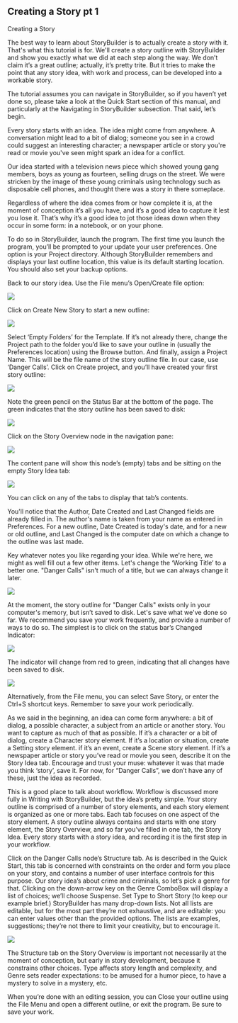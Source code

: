 ## Creating a Story pt 1 ##
Creating a Story <br/>



The best  way to learn about StoryBuilder is to actually create a story with it.  That's what this tutorial is for.  We'll create a story outline with StoryBuilder and show you exactly what we did at each step along the way. We don’t claim it’s a great outline; actually, it’s pretty trite. But it tries to make the point that any story idea, with work and process, can be developed into a workable story. <br/>

The tutorial assumes you can navigate in StoryBuilder, so if you haven’t yet done so, please take a look at the Quick Start  section of this manual, and particularly at the Navigating in StoryBuilder subsection. That  said, let’s begin. <br/>

Every story starts with an idea. The idea might come from anywhere.  A conversation might lead to a bit of dialog; someone you see in a crowd could suggest an interesting character; a newspaper article or story you're read or movie you've seen might spark an idea for a conflict.   <br/>

Our idea started with a television news piece which showed young gang members, boys as young as fourteen, selling drugs on the street.  We were stricken by the image of these young criminals using technology such as disposable cell phones, and thought there was a story in there someplace. <br/>

Regardless of where the idea comes from or how complete it is, at the moment of conception it’s all you have, and it’s a good idea to capture it lest you lose it. That’s why it’s a good idea to jot those ideas down when they occur in some form: in a notebook, or on your phone.  <br/>

To do so in StoryBuilder, launch the program. The first time you launch the program, you’ll be prompted to your update your user preferences. One option is your Project directory. Although StoryBuilder remembers and displays your last outline location, this value is its default starting location.  You should also set your backup options.  <br/>

Back to our story idea. Use the File menu’s  Open/Create file option: <br/>

![](File-Open-Dialog.png)

Click on Create New Story to start a new outline: <br/>

![](Create-New-Story-Dialog.png)

Select ‘Empty Folders’ for the Template. If it’s not already there, change the Project path to the folder you’d like to save your outline in (usually the Preferences location) using the Browse button. And finally, assign a Project Name. This will be the file name of the story outline file. In our case, use ‘Danger Calls’. Click on Create project, and you’ll have created your first story outline: <br/>

![](Danger-Calls-New-Story-Outline.png)

Note the green pencil on the Status Bar at the bottom of the page. The green indicates that the story outline has been saved to disk: <br/>

![](Tutorial-1-Danger-Calls-on-Disk.png)

Click on the  Story Overview node in the navigation pane: <br/>

![](Tutorial-1-Story-Overvew-Node.png)

The content pane will show this node’s (empty) tabs and be sitting on the empty Story Idea tab: <br/>

![](Tutorial-1-Empty-Story-Idea-Tab.png)

You can click on any of the tabs to display that tab’s contents. <br/>

You'll notice that the Author, Date Created and Last Changed fields are already filled in.  The author's name is taken from your name as entered in Preferences. For a new outline, Date Created is today's date, and for a new or old outline, and Last Changed is the computer date on which a change to the outline was last made.  <br/>

Key whatever notes you like regarding your idea. While we're here, we might as well fill out a few other items.  Let's change the ‘Working Title’ to a better one. "Danger Calls" isn't much of a title, but we can always change it later. <br/>

![](Tutorial-1-Story-Idea-tab.png)

At the moment, the story outline for "Danger Calls" exists only in your computer's memory, but isn’t saved to disk.  Let's save what we've done so far.  We recommend you save your work frequently, and provide a number of ways to do so.  The simplest is to click on the status bar’s Changed Indicator: <br/>

![](Tutorial-1-Changed-Indicator-(Red).png)

The indicator will change from red to green, indicating that all changes have been saved to disk. <br/>

![](Changed-Indicator.png)

Alternatively, from the File menu, you can select Save Story, or enter the Ctrl+S shortcut keys.  Remember to save your work periodically. <br/>

As we said in the beginning, an idea can come form anywhere: a bit of dialog, a possible character, a subject from an article or another story. You want to capture as much of that as possible. If it’s a character or a bit of dialog, create a Character story element. If it’s a location or situation, create a Setting story element. if it’s an event, create a Scene story element. If it’s a newspaper article or story you’ve read or movie you seen, describe it on the Story Idea tab. Encourage and trust your muse: whatever it was that made you think ‘story’, save it. For now, for “Danger Calls”, we don’t have any of these, just the idea as recorded. <br/>

This is a good place to talk about workflow. Workflow is discussed more fully in Writing with StoryBuilder, but the idea’s pretty simple. Your story outline is comprised of a number of story elements, and each story element is organized as one or more tabs. Each tab focuses on one aspect of the story element. A story outline always contains and starts with one story element, the Story Overview, and so far you’ve filled in one tab, the Story Idea. Every story starts with a story idea, and recording it is the first step in your workflow. <br/>

Click on the Danger Calls node’s Structure tab. As is described in the Quick Start, this tab is concerned with constraints on the order and form you place on your story, and contains a number of user interface controls for this purpose. Our story idea’s about crime and criminals, so let’s pick a genre for that. Clicking on the down-arrow key on the Genre ComboBox will display a list of choices; we’ll choose Suspense.  Set Type to Short Story (to keep our example brief.) StoryBuilder has many drop-down lists. Not all lists are editable, but for the most part they’re not exhaustive, and  are editable: you can enter values other than the provided options. The lists are examples, suggestions; they’re not there to limit your creativity, but to encourage it.  <br/>

![](Tutorial-1-Empty-Struture-Tab.png)


The Structure tab on the Story Overview is important not necessarily at the moment of conception, but early in story development, because it constrains other choices. Type affects story length and complexity, and Genre sets reader expectations: to be amused for a humor piece, to have a mystery to solve in a mystery, etc. <br/>

When you’re done with an editing session, you can Close your outline using the File Menu and open a different outline, or exit the program. Be sure to save your work. <br/>






